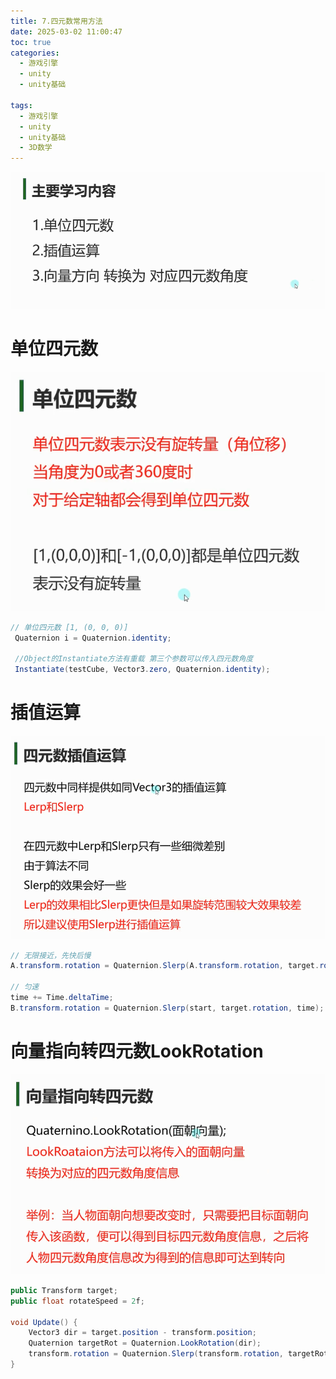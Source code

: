 ```yaml
---
title: 7.四元数常用方法
date: 2025-03-02 11:00:47
toc: true
categories:
  - 游戏引擎
  - unity
  - unity基础

tags:
  - 游戏引擎
  - unity
  - unity基础
  - 3D数学
---
```


![](7.四元数常用方法/file-20250302110057184.png)

# 单位四元数
![](7.四元数常用方法/file-20250302110228942.png)

```cs
// 单位四元数 [1, (0, 0, 0)]
 Quaternion i = Quaternion.identity;
 
 //Object的Instantiate方法有重载 第三个参数可以传入四元数角度 
 Instantiate(testCube, Vector3.zero, Quaternion.identity);
```

# 插值运算
![](7.四元数常用方法/file-20250302110554680.png)

```cs
// 无限接近，先快后慢
A.transform.rotation = Quaternion.Slerp(A.transform.rotation, target.rotation, Time.deltaTime);

// 匀速
time += Time.deltaTime; 
B.transform.rotation = Quaternion.Slerp(start, target.rotation, time);
```

# 向量指向转四元数LookRotation
![](7.四元数常用方法/file-20250302111627899.png)


```cs
public Transform target;
public float rotateSpeed = 2f;

void Update() {
    Vector3 dir = target.position - transform.position;
    Quaternion targetRot = Quaternion.LookRotation(dir);
    transform.rotation = Quaternion.Slerp(transform.rotation, targetRot, rotateSpeed * Time.deltaTime);
}  
```